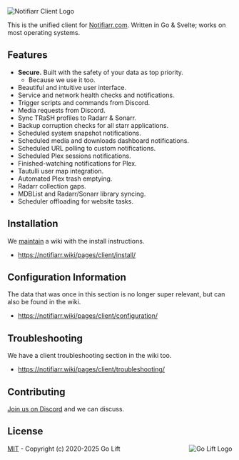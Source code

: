 <img src="https://gh.notifiarr.com/img/notifiarr-client-repo-logo-2025.png" alt="Notifiarr Client Logo">

This is the unified client for [Notifiarr.com](https://notifiarr.com).
Written in Go & Svelte; works on most operating systems.

## Features

- **Secure.** Built with the safety of your data as top priority.
    - Because we use it too.
- Beautiful and intuitive user interface.
- Service and network health checks and notifications.
- Trigger scripts and commands from Discord.
- Media requests from Discord.
- Sync TRaSH profiles to Radarr & Sonarr.
- Backup corruption checks for all starr applications.
- Scheduled system snapshot notifications.
- Scheduled media and downloads dashboard notifications.
- Scheduled URL polling to custom notifications.
- Scheduled Plex sessions notifications.
- Finished-watching notifications for Plex.
- Tautulli user map integration.
- Automated Plex trash emptying.
- Radarr collection gaps.
- MDBList and Radarr/Sonarr library syncing.
- Scheduler offloading for website tasks.

## Installation

We [maintain](https://github.com/Notifiarr/mkdocs-wiki) a wiki with the install instructions.

- https://notifiarr.wiki/pages/client/install/

## Configuration Information

The data that was once in this section is no longer super relevant, but can also be found in the wiki.

- https://notifiarr.wiki/pages/client/configuration/

## Troubleshooting

We have a client troubleshooting section in the wiki too.

- https://notifiarr.wiki/pages/client/troubleshooting/

## Contributing

[Join us on Discord](https://notifiarr.com/discord) and we can discuss.

## License

[MIT](https://github.com/Notifiarr/notifiarr/blob/main/LICENSE) - Copyright (c) 2020-2025 Go Lift
<img src="https://docs.golift.io/integrations/golift.png" alt="Go Lift Logo" align="right">
